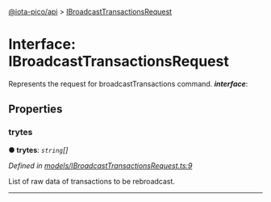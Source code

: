 [@iota-pico/api](../README.md) > [IBroadcastTransactionsRequest](../interfaces/ibroadcasttransactionsrequest.md)



# Interface: IBroadcastTransactionsRequest


Represents the request for broadcastTransactions command.
*__interface__*: 



## Properties
<a id="trytes"></a>

###  trytes

**●  trytes**:  *`string`[]* 

*Defined in [models/IBroadcastTransactionsRequest.ts:9](https://github.com/iotaeco/iota-pico-api/blob/eb0ef84/src/models/IBroadcastTransactionsRequest.ts#L9)*



List of raw data of transactions to be rebroadcast.




___


